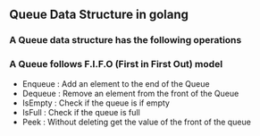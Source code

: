 ## Queue Data Structure in golang

### A Queue data structure has the following operations

### A Queue follows F.I.F.O (First in First Out) model

- Enqueue : Add an element to the end of the Queue
- Dequeue : Remove an element from the front of the Queue
- IsEmpty : Check if the queue is if empty 
- IsFull : Check if the queue is full 
- Peek : Without deleting get the value of the front of the queue
